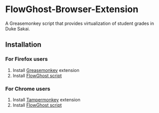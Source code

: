 # FlowGhost-Browser-Extension
A Greasemonkey script that provides virtualization of student grades in Duke Sakai.

## Installation

### For Firefox users

1. Install [Greasemonkey](https://addons.mozilla.org/en-US/firefox/addon/greasemonkey/) extension
2. Install [FlowGhost script](https://github.com/yh117/FlowGhost-Browser-Extension/raw/master/FlowGhost_Browser_Extension.user.js)

### For Chrome users

1. Install [Tampermonkey](https://chrome.google.com/webstore/detail/dhdgffkkebhmkfjojejmpbldmpobfkfo) extension
2. Install [FlowGhost script](https://github.com/yh117/FlowGhost-Browser-Extension/raw/master/FlowGhost_Browser_Extension.user.js)
